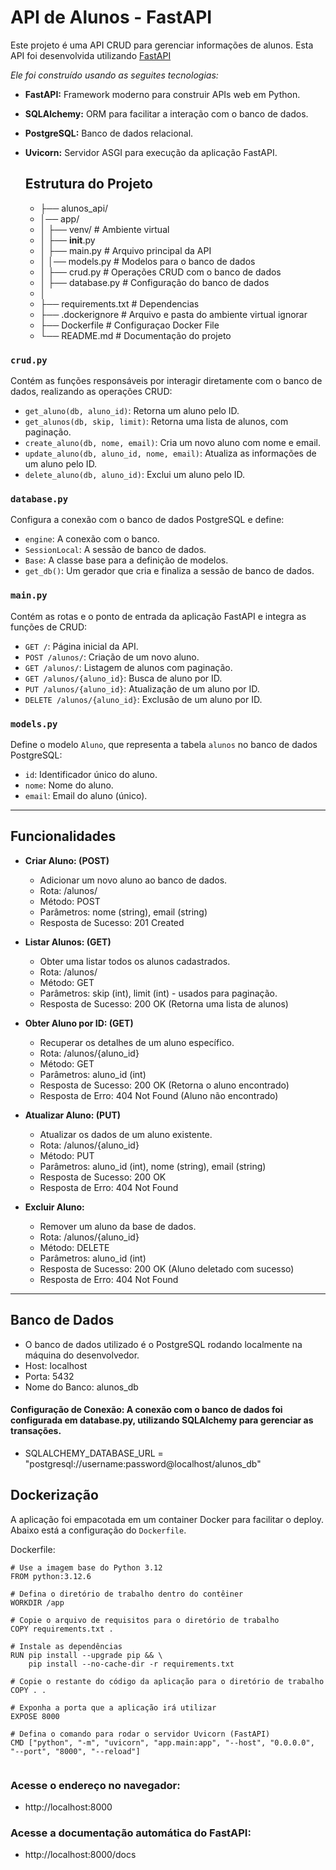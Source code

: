# API de Alunos - FastAPI

Este projeto é uma API CRUD para gerenciar informações de alunos. Esta API foi desenvolvida utilizando [FastAPI](https://fastapi.tiangolo.com/)

*Ele foi construído usando as seguites tecnologias:*
- **FastAPI:** Framework moderno para construir APIs web em Python.
- **SQLAlchemy:** ORM para facilitar a interação com o banco de dados.
- **PostgreSQL:** Banco de dados relacional.
- **Uvicorn:** Servidor ASGI para execução da aplicação FastAPI.
  

    ## Estrutura do Projeto
    -   ├── alunos_api/
    -   │── app/
    -   │   ├── venv/                # Ambiente virtual
    -   │   ├── __init__.py
    -   │   ├── main.py              # Arquivo principal da API
    -   │   │── models.py            # Modelos para o banco de dados
    -   │   ├── crud.py              # Operações CRUD com o banco de dados
    -   │   ├── database.py          # Configuração do banco de dados
    -   │
    -   ├── requirements.txt         # Dependencias   
    -   ├── .dockerignore            # Arquivo e pasta do ambiente virtual ignorar
    -   ├── Dockerfile               # Configuraçao Docker File
    -   └── README.md                # Documentação do projeto

      
### `crud.py`
Contém as funções responsáveis por interagir diretamente com o banco de dados, realizando as operações CRUD:

- `get_aluno(db, aluno_id)`: Retorna um aluno pelo ID.
- `get_alunos(db, skip, limit)`: Retorna uma lista de alunos, com paginação.
- `create_aluno(db, nome, email)`: Cria um novo aluno com nome e email.
- `update_aluno(db, aluno_id, nome, email)`: Atualiza as informações de um aluno pelo ID.
- `delete_aluno(db, aluno_id)`: Exclui um aluno pelo ID.

### `database.py`
Configura a conexão com o banco de dados PostgreSQL e define:

- `engine`: A conexão com o banco.
- `SessionLocal`: A sessão de banco de dados.
- `Base`: A classe base para a definição de modelos.
- `get_db()`: Um gerador que cria e finaliza a sessão de banco de dados.

### `main.py`
Contém as rotas e o ponto de entrada da aplicação FastAPI e integra as funções de CRUD:

- `GET /`: Página inicial da API.
- `POST /alunos/`: Criação de um novo aluno.
- `GET /alunos/`: Listagem de alunos com paginação.
- `GET /alunos/{aluno_id}`: Busca de aluno por ID.
- `PUT /alunos/{aluno_id}`: Atualização de um aluno por ID.
- `DELETE /alunos/{aluno_id}`: Exclusão de um aluno por ID.

### `models.py`
Define o modelo `Aluno`, que representa a tabela `alunos` no banco de dados PostgreSQL:

- `id`: Identificador único do aluno.
- `nome`: Nome do aluno.
- `email`: Email do aluno (único).
---

## Funcionalidades

- **Criar Aluno: (POST)**
    - Adicionar um novo aluno ao banco de dados.
    - Rota: /alunos/
    - Método: POST
    - Parâmetros: nome (string), email (string)
    - Resposta de Sucesso: 201 Created
      
- **Listar Alunos: (GET)**
  - Obter uma listar todos os alunos cadastrados.
  - Rota: /alunos/
  - Método: GET
  - Parâmetros: skip (int), limit (int) - usados para paginação.
  - Resposta de Sucesso: 200 OK (Retorna uma lista de alunos)

- **Obter Aluno por ID: (GET)**
  - Recuperar os detalhes de um aluno específico.
  - Rota: /alunos/{aluno_id}
  - Método: GET
  - Parâmetros: aluno_id (int)
  - Resposta de Sucesso: 200 OK (Retorna o aluno encontrado)
  - Resposta de Erro: 404 Not Found (Aluno não encontrado)
  
- **Atualizar Aluno: (PUT)**
  - Atualizar os dados de um aluno existente.
  - Rota: /alunos/{aluno_id}
  - Método: PUT
  - Parâmetros: aluno_id (int), nome (string), email (string)
  - Resposta de Sucesso: 200 OK
  - Resposta de Erro: 404 Not Found

- **Excluir Aluno:**
  - Remover um aluno da base de dados.
  - Rota: /alunos/{aluno_id}
  - Método: DELETE
  - Parâmetros: aluno_id (int)
  - Resposta de Sucesso: 200 OK (Aluno deletado com sucesso)
  - Resposta de Erro: 404 Not Found

 ---

 ## Banco de Dados
 - O banco de dados utilizado é o PostgreSQL rodando localmente na máquina do desenvolvedor.
 - Host: localhost
 - Porta: 5432
 - Nome do Banco: alunos_db
   
 #### Configuração de Conexão: A conexão com o banco de dados foi configurada em database.py, utilizando SQLAlchemy para gerenciar as transações.
  - SQLALCHEMY_DATABASE_URL = "postgresql://username:password@localhost/alunos_db"

## Dockerização
 A aplicação foi empacotada em um container Docker para facilitar o deploy. Abaixo está a configuração do `Dockerfile`.

Dockerfile:
```
# Use a imagem base do Python 3.12
FROM python:3.12.6

# Defina o diretório de trabalho dentro do contêiner
WORKDIR /app

# Copie o arquivo de requisitos para o diretório de trabalho
COPY requirements.txt .

# Instale as dependências
RUN pip install --upgrade pip && \
    pip install --no-cache-dir -r requirements.txt

# Copie o restante do código da aplicação para o diretório de trabalho
COPY . .

# Exponha a porta que a aplicação irá utilizar
EXPOSE 8000

# Defina o comando para rodar o servidor Uvicorn (FastAPI)
CMD ["python", "-m", "uvicorn", "app.main:app", "--host", "0.0.0.0", "--port", "8000", "--reload"]


```

### Acesse o endereço no navegador:
- http://localhost:8000

### Acesse a documentação automática do FastAPI:
- http://localhost:8000/docs
